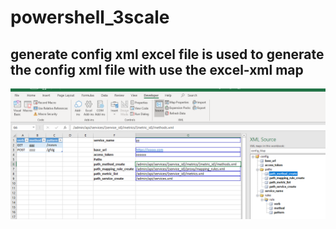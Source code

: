 # powershell_3scale
## generate config xml excel file is used to generate the config xml file with use the excel-xml map
![](excel_config.png)
